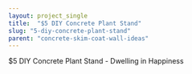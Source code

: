 ```yaml
---
layout: project_single
title:  "$5 DIY Concrete Plant Stand"
slug: "5-diy-concrete-plant-stand"
parent: "concrete-skim-coat-wall-ideas"
---
```

$5 DIY Concrete Plant Stand - Dwelling in Happiness